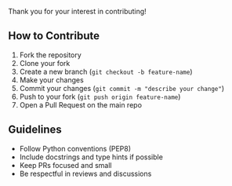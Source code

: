 Thank you for your interest in contributing!

## How to Contribute

1. Fork the repository
2. Clone your fork
3. Create a new branch (`git checkout -b feature-name`)
4. Make your changes
5. Commit your changes (`git commit -m "describe your change"`)
6. Push to your fork (`git push origin feature-name`)
7. Open a Pull Request on the main repo

## Guidelines

- Follow Python conventions (PEP8)
- Include docstrings and type hints if possible
- Keep PRs focused and small
- Be respectful in reviews and discussions

